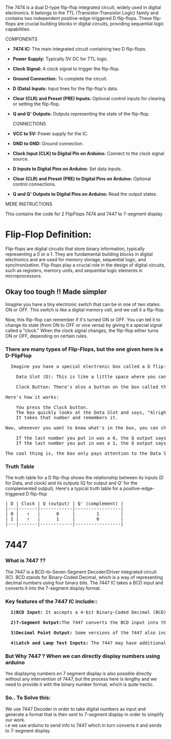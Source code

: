 
The 7474 is a dual D-type flip-flop integrated circuit, widely used in digital electronics. It belongs to the TTL (Transistor-Transistor Logic) family and contains two independent positive-edge-triggered D flip-flops. These flip-flops are crucial building blocks in digital circuits, providing sequential logic capabilities.
 
   COMPONENTS 
- **7474 IC:** The main integrated circuit containing two D flip-flops.
- **Power Supply:** Typically 5V DC for TTL logic.
- **Clock Signal:** A clock signal to trigger the flip-flop.
- **Ground Connection:** To complete the circuit.
- **D (Data) Inputs:** Input lines for the flip-flop's data.
- **Clear (CLR) and Preset (PRE) Inputs:** Optional control inputs for clearing or setting the flip-flop.
- **Q and Q' Outputs:** Outputs representing the state of the flip-flop.

    CONNECTIONS 
- **VCC to 5V:** Power supply for the IC.
- **GND to GND:** Ground connection.
- **Clock Input (CLK) to Digital Pin on Arduino:** Connect to the clock signal source.
- **D Inputs to Digital Pins on Arduino:** Set data inputs.
- **Clear (CLR) and Preset (PRE) to Digital Pins on Arduino:** Optional control connections.
- **Q and Q' Outputs to Digital Pins on Arduino:** Read the output states.

MERE INSTRUCTIONS 

This contains the code for 2 FlipFlops 7474 and 7447 to 7-segment display 
# Flip-Flop Definition:
Flip-flops are digital circuits that store binary information, typically representing a 0 or a 1. They are fundamental building blocks in digital electronics and are used for memory storage, sequential logic, and synchronization. Flip-flops play a crucial role in the design of digital circuits, such as registers, memory units, and sequential logic elements in microprocessors.
## Okay too tough !! Made simpler
Imagine you have a tiny electronic switch that can be in one of two states: ON or OFF. This switch is like a digital memory cell, and we call it a flip-flop.<br>

Now, this flip-flop can remember if it's turned ON or OFF. You can tell it to change its state (from ON to OFF or vice versa) by giving it a special signal called a "clock." When the clock signal changes, the flip-flop either turns ON or OFF, depending on certain rules.<br>
### There are many types of Flip-Flops, but the one given here is a D-FlipFlop
<pre>
  Imagine you have a special electronic box called a D flip-flop. This box has two important parts:

    Data Slot (D): This is like a little space where you can put a tiny piece of information, either a 0 or a 1. It's like telling the box, "Hey, remember this number for me!"

    Clock Button: There's also a button on the box called the "Clock." This button is like a signal that tells the box, "Okay, pay attention now!"

Here's how it works:

    You press the Clock button.
    The box quickly looks at the Data Slot and says, "Alright, I see a 0 or a 1 in there."
    It takes that number and remembers it.

Now, whenever you want to know what's in the box, you can check the output. We call this output the "Q" output.

    If the last number you put in was a 0, the Q output says, "I remember, it's a 0!"
    If the last number you put in was a 1, the Q output says, "I remember, it's a 1!"

The cool thing is, the box only pays attention to the Data Slot when you press the Clock button. It's like freezing a moment in time to remember what's in there. This is super handy for storing information in computers and other electronic gadgets!
</pre>

### Truth Table
The truth table for a D flip-flop shows the relationship between its inputs (D for Data, and clock) and its outputs (Q for output and Q' for the complemented output). Here's a typical truth table for a positive-edge-triggered D flip-flop <br>
<pre>
| D | Clock | Q (output) | Q' (complement) |
|---|-------|------------|-----------------|
| 0 |   ↑   |      0     |        1        |
| 1 |   ↑   |      1     |        0        |
|---|-------|------------|-----------------|
</pre>
# 7447
### What is 7447 ??
The 7447 is a BCD-to-Seven-Segment Decoder/Driver integrated circuit (IC). BCD stands for Binary-Coded Decimal, which is a way of representing decimal numbers using four binary bits. The 7447 IC takes a BCD input and converts it into the 7-segment display format.
### Key features of the 7447 IC include::
<pre>
  <b>1)BCD Input:</b> It accepts a 4-bit Binary-Coded Decimal (BCD) input, representing decimal digits 0 through 9.

  <b>2)7-Segment Output:</b>The 7447 converts the BCD input into the corresponding signals for a 7-segment display. A 7-segment display is a visual representation of numbers using seven individual segments, labeled A through G, arranged in the shape of the number "8."

  <b>3)Decimal Point Output:</b> Some versions of the 7447 also include a decimal point output for displaying decimal numbers.

  <b>4)Latch and Lamp Test Inputs: </b>The 7447 may have additional inputs for latching the current input and for testing the display lamps.
</pre>
### But Why 7447 ? When we can directly display numbers using arduino 
Yes displaying numbers on 7 segment display is also possible directly without any intervention of 7447, but the process here is lengthy and we need to provide it with the binary number format, which is quite hectic. 
### So.. To Solve this:
We use 7447 Decoder in order to take digital numbers as input and generate a format that is then sent to 7-segment display in order to simplify our work.<br>
i.e we use arduino to send info to 7447 which in turn converts it and sends to 7-segment display.
